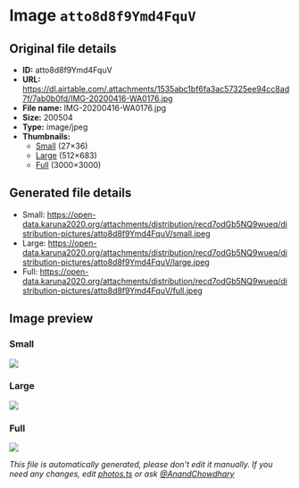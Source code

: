 # Image `atto8d8f9Ymd4FquV`

## Original file details

- **ID:** atto8d8f9Ymd4FquV
- **URL:** https://dl.airtable.com/.attachments/1535abc1bf6fa3ac57325ee94cc8ad7f/7ab0b0fd/IMG-20200416-WA0176.jpg
- **File name:** IMG-20200416-WA0176.jpg
- **Size:** 200504
- **Type:** image/jpeg
- **Thumbnails:**
  - [Small](https://dl.airtable.com/.attachmentThumbnails/443d593bf006e09eccd3f94661c054be/f7ccd129) (27×36)
  - [Large](https://dl.airtable.com/.attachmentThumbnails/9de115fb566e7f2f24e823aa73ff95e1/1d3faebd) (512×683)
  - [Full](https://dl.airtable.com/.attachmentThumbnails/1fefa6681da853a895ce95e77fb9f67e/4a1a2edd) (3000×3000)

## Generated file details

- Small: https://open-data.karuna2020.org/attachments/distribution/recd7odGb5NQ9wueq/distribution-pictures/atto8d8f9Ymd4FquV/small.jpeg
- Large: https://open-data.karuna2020.org/attachments/distribution/recd7odGb5NQ9wueq/distribution-pictures/atto8d8f9Ymd4FquV/large.jpeg
- Full: https://open-data.karuna2020.org/attachments/distribution/recd7odGb5NQ9wueq/distribution-pictures/atto8d8f9Ymd4FquV/full.jpeg

## Image preview

### Small

![](https://open-data.karuna2020.org/attachments/distribution/recd7odGb5NQ9wueq/distribution-pictures/atto8d8f9Ymd4FquV/small.jpeg)

### Large

![](https://open-data.karuna2020.org/attachments/distribution/recd7odGb5NQ9wueq/distribution-pictures/atto8d8f9Ymd4FquV/large.jpeg)

### Full

![](https://open-data.karuna2020.org/attachments/distribution/recd7odGb5NQ9wueq/distribution-pictures/atto8d8f9Ymd4FquV/full.jpeg)

_This file is automatically generated, please don't edit it manually. If you need any changes, edit [photos.ts](/photos.ts) or ask [@AnandChowdhary](https://github.com/AnandChowdhary)_
